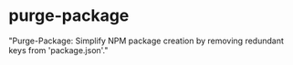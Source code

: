 # purge-package
"Purge-Package: Simplify NPM package creation by removing redundant keys from 'package.json'."
